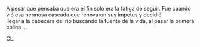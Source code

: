 A pesar que pensaba que era el fin solo era la fatiga de seguir. 
Fue cuando vió esa hermosa cascada que renovaron sus impetus y decidió  
llegar a la cabecera del río buscando la fuente de la vida, al pasar la primera colina ...

CL.